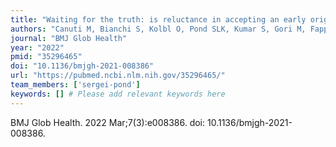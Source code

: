 ```yaml
---
title: "Waiting for the truth: is reluctance in accepting an early origin hypothesis for SARS-CoV-2 delaying our understanding of viral emergence?"
authors: "Canuti M, Bianchi S, Kolbl O, Pond SLK, Kumar S, Gori M, Fappani C, Colzani D, Borghi E, Zuccotti G, Raviglione MC, Tanzi E, Amendola A."
journal: "BMJ Glob Health"
year: "2022"
pmid: "35296465"
doi: "10.1136/bmjgh-2021-008386"
url: "https://pubmed.ncbi.nlm.nih.gov/35296465/"
team_members: ['sergei-pond']
keywords: [] # Please add relevant keywords here
---
```

BMJ Glob Health. 2022 Mar;7(3):e008386. doi: 10.1136/bmjgh-2021-008386.